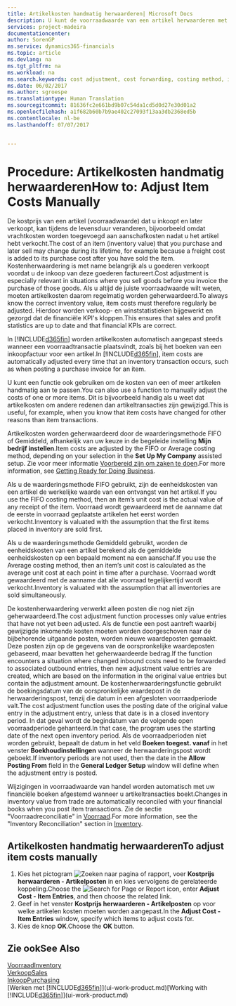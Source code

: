 ```yaml
---
title: Artikelkosten handmatig herwaarderen| Microsoft Docs
description: U kunt de voorraadwaarde van een artikel herwaarderen met de waarderingsmethoden FIFO of Gemiddeld, bijvoorbeeld als de kosten van een artikel veranderen om andere redenen dan transacties.
services: project-madeira
documentationcenter: 
author: SorenGP
ms.service: dynamics365-financials
ms.topic: article
ms.devlang: na
ms.tgt_pltfrm: na
ms.workload: na
ms.search.keywords: cost adjustment, cost forwarding, costing method, inventory valuation, costing
ms.date: 06/02/2017
ms.author: sgroespe
ms.translationtype: Human Translation
ms.sourcegitcommit: 81636fc2e661bd9b07c54da1cd5d0d27e30d01a2
ms.openlocfilehash: a1f682b60b7b9ae402c27093f13aa3db2368ed5b
ms.contentlocale: nl-be
ms.lasthandoff: 07/07/2017


---
```

# <a name="how-to-adjust-item-costs-manually"></a><span data-ttu-id="ec3b7-103">Procedure: Artikelkosten handmatig herwaarderen</span><span class="sxs-lookup"><span data-stu-id="ec3b7-103">How to: Adjust Item Costs Manually</span></span>
<span data-ttu-id="ec3b7-104">De kostprijs van een artikel (voorraadwaarde) dat u inkoopt en later verkoopt, kan tijdens de levensduur veranderen, bijvoorbeeld omdat vrachtkosten worden toegevoegd aan aanschafkosten nadat u het artikel hebt verkocht.</span><span class="sxs-lookup"><span data-stu-id="ec3b7-104">The cost of an item (inventory value) that you purchase and later sell may change during its lifetime, for example because a freight cost is added to its purchase cost after you have sold the item.</span></span> <span data-ttu-id="ec3b7-105">Kostenherwaardering is met name belangrijk als u goederen verkoopt voordat u de inkoop van deze goederen factureert.</span><span class="sxs-lookup"><span data-stu-id="ec3b7-105">Cost adjustment is especially relevant in situations where you sell goods before you invoice the purchase of those goods.</span></span> <span data-ttu-id="ec3b7-106">Als u altijd de juiste voorraadwaarde wilt weten, moeten artikelkosten daarom regelmatig worden geherwaardeerd.</span><span class="sxs-lookup"><span data-stu-id="ec3b7-106">To always know the correct inventory value, item costs must therefore regularly be adjusted.</span></span> <span data-ttu-id="ec3b7-107">Hierdoor worden verkoop- en winststatistieken bijgewerkt en gezorgd dat de financiële KPI's kloppen.</span><span class="sxs-lookup"><span data-stu-id="ec3b7-107">This ensures that sales and profit statistics are up to date and that financial KPIs are correct.</span></span>

<span data-ttu-id="ec3b7-108">In [!INCLUDE[d365fin](includes/d365fin_md.md)] worden artikelkosten automatisch aangepast steeds wanneer een voorraadtransactie plaatsvindt, zoals bij het boeken van een inkoopfactuur voor een artikel.</span><span class="sxs-lookup"><span data-stu-id="ec3b7-108">In [!INCLUDE[d365fin](includes/d365fin_md.md)], item costs are automatically adjusted every time that an inventory transaction occurs, such as when posting a purchase invoice for an item.</span></span>

<span data-ttu-id="ec3b7-109">U kunt een functie ook gebruiken om de kosten van een of meer artikelen handmatig aan te passen.</span><span class="sxs-lookup"><span data-stu-id="ec3b7-109">You can also use a function to manually adjust the costs of one or more items.</span></span> <span data-ttu-id="ec3b7-110">Dit is bijvoorbeeld handig als u weet dat artikelkosten om andere redenen dan artikeltransacties zijn gewijzigd.</span><span class="sxs-lookup"><span data-stu-id="ec3b7-110">This is useful, for example, when you know that item costs have changed for other reasons than item transactions.</span></span>

<span data-ttu-id="ec3b7-111">Artikelkosten worden geherwaardeerd door de waarderingsmethode FIFO of Gemiddeld, afhankelijk van uw keuze in de begeleide instelling **Mijn bedrijf instellen**.</span><span class="sxs-lookup"><span data-stu-id="ec3b7-111">Item costs are adjusted by the FIFO or Average costing method, depending on your selection in the **Set Up My Company** assisted setup.</span></span> <span data-ttu-id="ec3b7-112">Zie voor meer informatie [Voorbereid zijn om zaken te doen](ui-get-ready-business.md).</span><span class="sxs-lookup"><span data-stu-id="ec3b7-112">For more information, see [Getting Ready for Doing Business](ui-get-ready-business.md).</span></span>  

<span data-ttu-id="ec3b7-113">Als u de waarderingsmethode FIFO gebruikt, zijn de eenheidskosten van een artikel de werkelijke waarde van een ontvangst van het artikel.</span><span class="sxs-lookup"><span data-stu-id="ec3b7-113">If you use the FIFO costing method, then an item’s unit cost is the actual value of any receipt of the item.</span></span> <span data-ttu-id="ec3b7-114">Voorraad wordt gewaardeerd met de aanname dat de eerste in voorraad geplaatste artikelen het eerst worden verkocht.</span><span class="sxs-lookup"><span data-stu-id="ec3b7-114">Inventory is valuated with the assumption that the first items placed in inventory are sold first.</span></span>

<span data-ttu-id="ec3b7-115">Als u de waarderingsmethode Gemiddeld gebruikt, worden de eenheidskosten van een artikel berekend als de gemiddelde eenheidskosten op een bepaald moment na een aanschaf.</span><span class="sxs-lookup"><span data-stu-id="ec3b7-115">If you use the Average costing method, then an item’s unit cost is calculated as the average unit cost at each point in time after a purchase.</span></span> <span data-ttu-id="ec3b7-116">Voorraad wordt gewaardeerd met de aanname dat alle voorraad tegelijkertijd wordt verkocht.</span><span class="sxs-lookup"><span data-stu-id="ec3b7-116">Inventory is valuated with the assumption that all inventories are sold simultaneously.</span></span>

<span data-ttu-id="ec3b7-117">De kostenherwaardering verwerkt alleen posten die nog niet zijn geherwaardeerd.</span><span class="sxs-lookup"><span data-stu-id="ec3b7-117">The cost adjustment function processes only value entries that have not yet been adjusted.</span></span> <span data-ttu-id="ec3b7-118">Als de functie een post aantreft waarbij gewijzigde inkomende kosten moeten worden doorgeschoven naar de bijbehorende uitgaande posten, worden nieuwe waardeposten gemaakt. Deze posten zijn op de gegevens van de oorspronkelijke waardeposten gebaseerd, maar bevatten het geherwaardeerde bedrag.</span><span class="sxs-lookup"><span data-stu-id="ec3b7-118">If the function encounters a situation where changed inbound costs need to be forwarded to associated outbound entries, then new adjustment value entries are created, which are based on the information in the original value entries but contain the adjustment amount.</span></span> <span data-ttu-id="ec3b7-119">De kostenherwaarderingsfunctie gebruikt de boekingsdatum van de oorspronkelijke waardepost in de herwaarderingspost, tenzij die datum in een afgesloten voorraadperiode valt.</span><span class="sxs-lookup"><span data-stu-id="ec3b7-119">The cost adjustment function uses the posting date of the original value entry in the adjustment entry, unless that date is in a closed inventory period.</span></span> <span data-ttu-id="ec3b7-120">In dat geval wordt de begindatum van de volgende open voorraadperiode gehanteerd.</span><span class="sxs-lookup"><span data-stu-id="ec3b7-120">In that case, the program uses the starting date of the next open inventory period.</span></span> <span data-ttu-id="ec3b7-121">Als de voorraadperioden niet worden gebruikt, bepaalt de datum in het veld **Boeken toegest. vanaf** in het venster **Boekhoudinstellingen** wanneer de herwaarderingspost wordt geboekt.</span><span class="sxs-lookup"><span data-stu-id="ec3b7-121">If inventory periods are not used, then the date in the **Allow Posting From** field in the **General Ledger Setup** window will define when the adjustment entry is posted.</span></span>

<span data-ttu-id="ec3b7-122">Wijzigingen in voorraadwaarde van handel worden automatisch met uw financiële boeken afgestemd wanneer u artikeltransacties boekt.</span><span class="sxs-lookup"><span data-stu-id="ec3b7-122">Changes in inventory value from trade are automatically reconciled with your financial books when you post item transactions.</span></span> <span data-ttu-id="ec3b7-123">Zie de sectie "Voorraadreconciliatie" in [Voorraad](inventory-manage-inventory.md).</span><span class="sxs-lookup"><span data-stu-id="ec3b7-123">For more information, see the "Inventory Reconciliation" section in [Inventory](inventory-manage-inventory.md).</span></span>

## <a name="to-adjust-item-costs-manually"></a><span data-ttu-id="ec3b7-124">Artikelkosten handmatig herwaarderen</span><span class="sxs-lookup"><span data-stu-id="ec3b7-124">To adjust item costs manually</span></span>
1. <span data-ttu-id="ec3b7-125">Kies het pictogram ![Zoeken naar pagina of rapport](media/ui-search/search_small.png "pictogram Zoeken naar pagina of rapport"), voer **Kostprijs herwaarderen - Artikelposten** in en kies vervolgens de gerelateerde koppeling.</span><span class="sxs-lookup"><span data-stu-id="ec3b7-125">Choose the ![Search for Page or Report](media/ui-search/search_small.png "Search for Page or Report icon") icon, enter **Adjust Cost - Item Entries**, and then choose the related link.</span></span>
2. <span data-ttu-id="ec3b7-126">Geef in het venster **Kostprijs herwaarderen - Artikelposten** op voor welke artikelen kosten moeten worden aangepast.</span><span class="sxs-lookup"><span data-stu-id="ec3b7-126">In the **Adjust Cost - Item Entries** window, specify which items to adjust costs for.</span></span>
3. <span data-ttu-id="ec3b7-127">Kies de knop **OK**.</span><span class="sxs-lookup"><span data-stu-id="ec3b7-127">Choose the **OK** button.</span></span>

## <a name="see-also"></a><span data-ttu-id="ec3b7-128">Zie ook</span><span class="sxs-lookup"><span data-stu-id="ec3b7-128">See Also</span></span>
[<span data-ttu-id="ec3b7-129">Voorraad</span><span class="sxs-lookup"><span data-stu-id="ec3b7-129">Inventory</span></span>](inventory-manage-inventory.md)  
[<span data-ttu-id="ec3b7-130">Verkoop</span><span class="sxs-lookup"><span data-stu-id="ec3b7-130">Sales</span></span>](sales-manage-sales.md)  
[<span data-ttu-id="ec3b7-131">Inkoop</span><span class="sxs-lookup"><span data-stu-id="ec3b7-131">Purchasing</span></span>](purchasing-manage-purchasing.md)  
<span data-ttu-id="ec3b7-132">[Werken met [!INCLUDE[d365fin](includes/d365fin_md.md)]](ui-work-product.md)</span><span class="sxs-lookup"><span data-stu-id="ec3b7-132">[Working with [!INCLUDE[d365fin](includes/d365fin_md.md)]](ui-work-product.md)</span></span>

